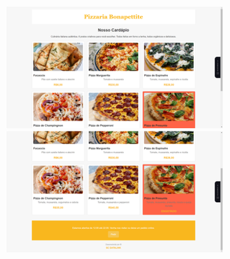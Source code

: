 <h1 align="center">
  <img src="public\images\pagina.png">
  <img src="public\images\pagina2.png">
</h1>
